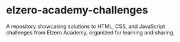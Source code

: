 # elzero-academy-challenges
A repository showcasing solutions to HTML, CSS, and JavaScript challenges from Elzero Academy, organized for learning and sharing.
